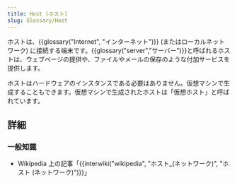 ```yaml
---
title: Host (ホスト)
slug: Glossary/Host
---
```

ホストは、{{glossary("Internet", "インターネット")}} (またはローカルネットワーク) に接続する端末です。{{glossary("server","サーバー")}}と呼ばれるホストは、ウェブページの提供や、ファイルやメールの保存のような付加サービスを提供します。

ホストはハードウェアのインスタンスである必要はありません。仮想マシンで生成することもできます。仮想マシンで生成されたホストは「仮想ホスト」と呼ばれています。

## 詳細

### 一般知識

- Wikipedia 上の記事「{{interwiki("wikipedia", "ホスト_(ネットワーク)", "ホスト (ネットワーク)")}}」
